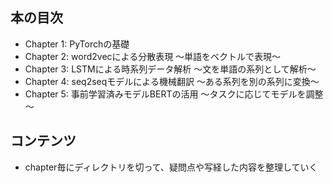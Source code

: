 ## 本の目次
- Chapter 1: PyTorchの基礎
- Chapter 2: word2vecによる分散表現 ～単語をベクトルで表現～
- Chapter 3: LSTMによる時系列データ解析 ～文を単語の系列として解析～
- Chapter 4: seq2seqモデルによる機械翻訳 ～ある系列を別の系列に変換～
- Chapter 5: 事前学習済みモデルBERTの活用 ～タスクに応じてモデルを調整～

## コンテンツ
- chapter毎にディレクトリを切って、疑問点や写経した内容を整理していく